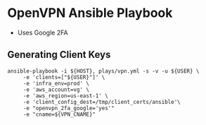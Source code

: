 # OpenVPN Ansible Playbook

- Uses Google 2FA


## Generating Client Keys

```
ansible-playbook -i ${HOST}, plays/vpn.yml -s -v -u ${USER} \
     -e 'clients=["${USER}"]' \
     -e 'infra_env=prod' \
     -e 'aws_account=vg' \
     -e 'aws_region=us-east-1' \
     -e 'client_config_dest=/tmp/client_certs/ansible'\
     -e "openvpn_2fa_google='yes'"
     -e "cname=${VPN_CNAME}"
```
